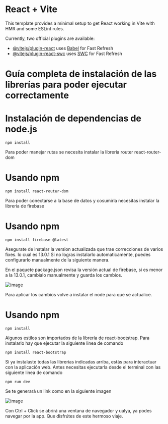 # React + Vite

This template provides a minimal setup to get React working in Vite with HMR and some ESLint rules.

Currently, two official plugins are available:

- [@vitejs/plugin-react](https://github.com/vitejs/vite-plugin-react/blob/main/packages/plugin-react/README.md) uses [Babel](https://babeljs.io/) for Fast Refresh
- [@vitejs/plugin-react-swc](https://github.com/vitejs/vite-plugin-react-swc) uses [SWC](https://swc.rs/) for Fast Refresh

# Guía completa de instalación de las librerías para poder ejecutar correctamente

# Instalación de dependencias de node.js
 
    npm install

Para poder manejar rutas se necesita instalar la librería router react-router-dom

# Usando npm 

    npm install react-router-dom

Para poder conectarse a la base de datos y cosumirla necesitas instalar la librería de firebase

# Usando npm

    npm install firebase @latest 

  Asegurate de instalar la version actualizada que trae correcciones de varios fixes. lo cual es 13.0.1
Si no logras instalarlo automaticamente, puedes configurarlo manualmente de la siguiente manera.

En el paquete package.json revisa la versión actual de firebase, si es menor a la 13.0.1, cambialo manualmente y guarda los cambios. 

   ![image](https://github.com/user-attachments/assets/ac79ef35-aed1-48e6-816d-de7d21e707eb)

Para aplicar los cambios volve a instalar el node para que se actualice.

# Usando npm

    npm install

 Algunos estilos son importados de la librería de react-bootstrap.
 Para instalarlo hay que ejecutar la siguiente linea de comando

    npm install react-bootstrap

Si ya instalaste todas las librerias indicadas arriba, estás para interactuar con la aplicación web.
Antes necesitas ejecutarla desde el terminal con las siguiente linea de comando

    npm run dev
Se te generará un link como en la siguiente imagen

![image](https://github.com/user-attachments/assets/5e391ea6-c019-492f-8b16-c5e5866fbb85)

Con Ctrl + Click se abrirá una ventana de navegador y ualya, ya podes navegar por la app.
Que disfrútes de este hermoso viaje.

